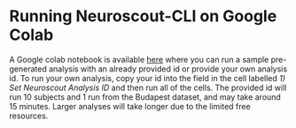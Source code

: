 # Running Neuroscout-CLI on Google Colab

A Google colab notebook is available [here](https://colab.research.google.com/github/neuroscout/neuroscout-cli/blob/master/examples/Neuroscout_Colab_Demo_NoMount.ipynb) where you can run a sample pre-generated analysis with an already provided id or provide your own analysis id. To run your own analysis, copy your id into the field in the cell labelled _1) Set Neuroscout Analysis ID_ and then run all of the cells. The provided id will run 10 subjects and 1 run from the Budapest dataset, and may take around 15 minutes. Larger analyses will take longer due to the limited free resources.